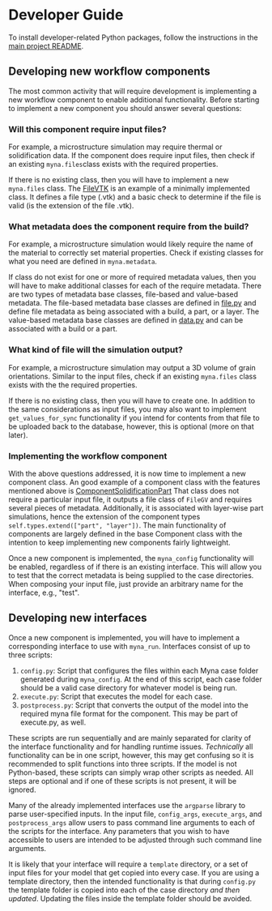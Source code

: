# Developer Guide

To install developer-related Python packages, follow the instructions in
the [main project README](../README.md##installation).

## Developing new workflow components

The most common activity that will require development is implementing a new
workflow component to enable additional functionality. Before starting to implement
a new component you should answer several questions:

### Will this component require input files?

For example, a microstructure simulation may require thermal or solidification data.
If the component does require input files, then check if an existing `myna.files`class
exists with the required properties.

If there is no existing class, then you will have to implement a new `myna.files` class.
The [FileVTK](../src/myna/files/file_vtk.py) is an example of a minimally implemented
class. It defines a file type (.vtk) and a basic check to determine if the file is valid
(is the extension of the file .vtk).

### What metadata does the component require from the build?

For example, a microstructure simulation would likely require the name of the material
to correctly set material properties. Check if existing classes for what you need
are defined in `myna.metadata`.

If class do not exist for one or more of required metadata values, then you will have
to make additional classes for each of the require metadata. There are two types of
metadata base classes, file-based and value-based metadata. The file-based metadata
base classes are defined in [file.py](../src/myna/metadata/file.py) and define
file metadata as being associated with a build, a part, or a layer. The value-based
metadata base classes are defined in [data.py](../src/myna/metadata/data.py) and
can be associated with a build or a part.

### What kind of file will the simulation output?

For example, a microstructure simulation may output a 3D volume of grain orientations.
Similar to the input files, check if an existing `myna.files` class exists with the
the required properties.

If there is no existing class, then you will have to create one. In addition to the
same considerations as input files, you may also want to implement `get_values_for_sync`
functionality if you intend for contents from that file to be uploaded back to the
database, however, this is optional (more on that later).

### Implementing the workflow component

With the above questions addressed, it is now time to implement a new component class.
An good example of a component class with the features mentioned above is
[ComponentSolidificationPart](../src/myna/components/component_solidification.py)
That class does not require a particular input file, it outputs a file class of `FileGV`
and requires several pieces of metadata. Additionally, it is associated with
layer-wise part simulations, hence the extension of the component types
`self.types.extend(["part", "layer"])`. The main functionality of components are
largely defined in the base Component class with the intention to keep implementing
new components fairly lightweight.

Once a new component is implemented, the `myna_config` functionality will be enabled,
regardless of if there is an existing interface. This will allow you to test that the
correct metadata is being supplied to the case directories. When composing your
input file, just provide an arbitrary name for the interface, e.g., "test".

## Developing new interfaces

Once a new component is implemented, you will have to implement a corresponding
interface to use with `myna_run`. Interfaces consist of up to three scripts:

1. `config.py`: Script that configures the files within each Myna case folder generated
during `myna_config`. At the end of this script, each case folder should be a valid
case directory for whatever model is being run.
2. `execute.py`: Script that executes the model for each case.
3. `postprocess.py`: Script that converts the output of the model into the required
myna file format for the component. This may be part of execute.py, as well.

These scripts are run sequentially and are mainly separated for clarity of the interface
functionality and for handling runtime issues. *Technically* all functionality can
be in one script, however, this may get confusing so it is recommended to split
functions into three scripts. If the model is not Python-based, these scripts can
simply wrap other scripts as needed. All steps are optional and if one of these
scripts is not present, it will be ignored.

Many of the already implemented interfaces use the `argparse` library to parse
user-specified inputs. In the input file, `config_args`, `execute_args`, and
`postprocess_args` allow users to pass command line arguments to each of the scripts
for the interface. Any parameters that you wish to have accessible to users are
intended to be adjusted through such command line arguments.

It is likely that your interface will require a `template` directory, or a set of input
files for your model that get copied into every case. If you are using a template
directory, then the intended functionality is that during `config.py` the template
folder is copied into each of the case directory *and then updated*. Updating the files
inside the template folder should be avoided.

